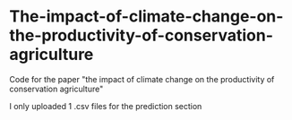 # The-impact-of-climate-change-on-the-productivity-of-conservation-agriculture
Code for the paper "the impact of climate change on the productivity of conservation agriculture"

I only uploaded 1 .csv files for the prediction section 
